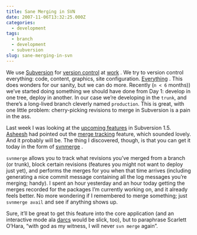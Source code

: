 ```yaml
---
title: Sane Merging in SVN
date: 2007-11-06T13:32:25.000Z
categories:
  - development
tags:
  - branch
  - development
  - subversion
slug: sane-merging-in-svn
---
```

We use [Subversion][1]  for [version control][2]  at [work][3] . We try to version control everything: code, content, graphics, site configuration. [Everything][4] . This does wonders for our sanity, but we can do more. Recently (`n < 6` months)) we’ve started doing something we should have done from Day 1: develop in one tree, deploy in another. In our case we’re developing in the `trunk`, and there’s a long-lived branch cleverly named `production`. This is great, with one little problem: cherry-picking revisions to merge in Subversion is a pain in the ass.

Last week I was looking at the [upcoming features][5]  in Subversion 1.5. [Asheesh][6]  had pointed out the [merge tracking][7]  feature, which sounded lovely. And it probably will be. The thing I discovered, though, is that you can get it today in the form of [svnmerge][8] .

`svnmerge` allows you to track what revisions you’ve merged from a branch (or trunk), block certain revisions (features you might not want to deploy just yet), and performs the merges for you when that time arrives (including generating a nice commit message containing all the log messages you’re merging; handy). I spent an hour yesterday and an hour today getting the merges recorded for the packages I’m currently working on, and it already feels better. No more wondering if I remembered to merge something; just `svnmerge avail` and see if anything shows up.

Sure, it’ll be great to get this feature into the core application (and an interactive mode ala [darcs][9]  would be slick, too), but to paraphrase Scarlett O’Hara, “with god as my witness, I will never `svn merge` again”.



 [1]: http://subversion.tigris.org
 [2]: http://en.wikipedia.org/wiki/Revision_control
 [3]: http://creativecommons.org
 [4]: http://cctools.svn.sourceforge.net
 [5]: http://subversion.tigris.org/roadmap.html
 [6]: http://asheesh.org/note/
 [7]: http://subversion.tigris.org/merge-tracking/
 [8]: http://www.orcaware.com/svn/wiki/Svnmerge.py
 [9]: http://darcs.net
